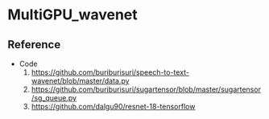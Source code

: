 # MultiGPU_wavenet

Reference
---------
* Code
  1. https://github.com/buriburisuri/speech-to-text-wavenet/blob/master/data.py
  2. https://github.com/buriburisuri/sugartensor/blob/master/sugartensor/sg_queue.py
  3. https://github.com/dalgu90/resnet-18-tensorflow
